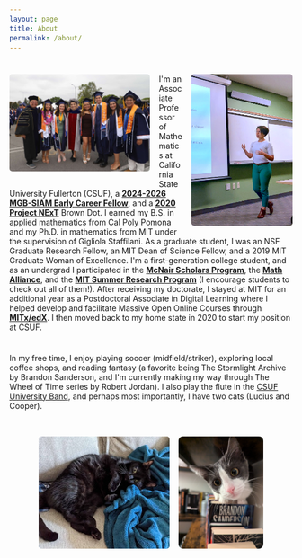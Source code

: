 ```yaml
---
layout: page
title: About
permalink: /about/
---
```

<h1 aria-label="About"></h1>
<!-- Left image -->
<img src="/images/grads23.JPG" alt="Group photo" style="float: left; max-width: 250px; margin-right: 1rem; margin-bottom: 1rem; border-radius: 5px;" />

<!-- Right image -->
<img src="/images/siuetalk3.jpg" alt="Presentation photo" style="float: right; max-width: 180px; margin-left: 1rem; margin-bottom: 1rem; border-radius: 5px;" />

<p>
I'm an Associate Professor of Mathematics at California State University Fullerton (CSUF), a <strong><a href="https://www.siam.org/publications/siam-news/articles/2024-class-of-mgb-siam-early-career-fellows/">2024-2026 MGB-SIAM Early Career Fellow</a></strong>, and a <strong><a href="https://maa.org/maa-project-next/">2020 Project NExT</a></strong> Brown Dot.
    I earned my B.S. in applied mathematics from Cal Poly Pomona and my Ph.D. in mathematics from MIT under the supervision of Gigliola Staffilani.
    As a graduate student, I was an NSF Graduate Research Fellow, an MIT Dean of Science Fellow, and a 2019 MIT Graduate Woman of Excellence.
    I'm a first-generation college student, and as an undergrad I participated in the <strong><a href="https://www.cpp.edu/mcnair/index.shtml">McNair Scholars Program</a></strong>, 
    the <strong><a href="https://www.mathalliance.org/">Math Alliance</a></strong>, and the <strong><a href="https://oge.mit.edu/graddiversity/msrp/">MIT Summer Research Program</a></strong> 
    (I encourage students to check out all of them!). After receiving my doctorate, 
    I stayed at MIT for an additional year as a Postdoctoral Associate in Digital Learning where I helped develop and facilitate 
    Massive Open Online Courses through <strong><a href="https://www.edx.org/school/mitx">MITx/edX</a></strong>.
    I then moved back to my home state in 2020 to start my position at CSUF.
</p>

<!-- Clear previous float -->
<div style="clear: both;"></div>

<div style="margin-top: 1.5rem;"></div>

<p>
In my free time, I enjoy playing soccer (midfield/striker), exploring local coffee shops, and reading fantasy (a favorite being 
    The Stormlight Archive by Brandon Sanderson, and I'm currently making my way through The Wheel of Time series by Robert Jordan).
    I also play the flute in the <a href="https://www.fullerton.edu/arts/music/students/ensembles/band.php">CSUF University Band</a>, 
    and perhaps most importantly, I have two cats (Lucius and Cooper).
</p>

<!-- Clear any previous floats -->
<div style="clear: both;"></div>

<!-- Side-by-side cat photos centered horizontally -->
<div style="display: flex; gap: 1rem; justify-content: center; margin-top: 2rem;">
  <div>
    <img src="/images/lucius.jpg" alt="Cat on blanket" style="max-height: 200px; width: 100%; border-radius: 5px;" />
    <div style="text-align: center; font-size: 0.9rem; margin-top: 0.25rem;"></div>
  </div>
  <div>
    <img src="/images/cooper.jpg" alt="Cat with book" style="max-height: 200px; width: 100%; border-radius: 8px;" />
    <div style="text-align: center; font-size: 0.9rem; margin-top: 0.25rem;"></div>
  </div>
</div>


